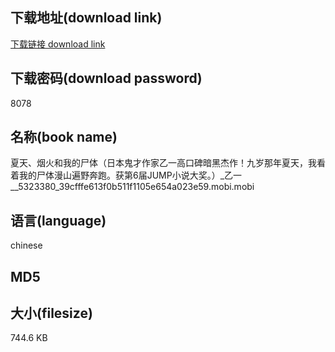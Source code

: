 ## 下载地址(download link)
[下载链接 download link](https://voluble-croquembouche-d321dc.netlify.app/?s=%E5%A4%8F%E5%A4%A9%E3%80%81%E7%83%9F%E7%81%AB%E5%92%8C%E6%88%91%E7%9A%84%E5%B0%B8%E4%BD%93%EF%BC%88%E6%97%A5%E6%9C%AC%E9%AC%BC%E6%89%8D%E4%BD%9C%E5%AE%B6%E4%B9%99%E4%B8%80%E9%AB%98%E5%8F%A3%E7%A2%91%E6%9A%97%E9%BB%91%E6%9D%B0%E4%BD%9C%EF%BC%81%E4%B9%9D%E5%B2%81%E9%82%A3%E5%B9%B4%E5%A4%8F%E5%A4%A9%EF%BC%8C%E6%88%91%E7%9C%8B%E7%9D%80%E6%88%91%E7%9A%84%E5%B0%B8%E4%BD%93%E6%BC%AB%E5%B1%B1%E9%81%8D%E9%87%8E%E5%A5%94%E8%B7%91%E3%80%82%E8%8E%B7%E7%AC%AC6%E5%B1%8AJUMP%E5%B0%8F%E8%AF%B4%E5%A4%A7%E5%A5%96%E3%80%82%EF%BC%89_%E4%B9%99%E4%B8%80__5323380_39cfffe613f0b511f1105e654a023e59.mobi)

## 下载密码(download password)
8078

## 名称(book name)
夏天、烟火和我的尸体（日本鬼才作家乙一高口碑暗黑杰作！九岁那年夏天，我看着我的尸体漫山遍野奔跑。获第6届JUMP小说大奖。）_乙一__5323380_39cfffe613f0b511f1105e654a023e59.mobi.mobi

## 语言(language)
chinese

## MD5


## 大小(filesize)
744.6 KB
